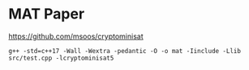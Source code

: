 # MAT Paper

<https://github.com/msoos/cryptominisat>

```shell
g++ -std=c++17 -Wall -Wextra -pedantic -O -o mat -Iinclude -Llib src/test.cpp -lcryptominisat5
```
